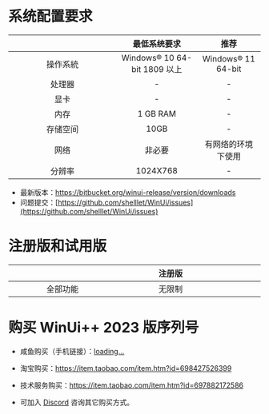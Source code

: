 # 系统配置要求

| <div style="width:200px"/> |         最低系统要求         |          推荐           |
| :------------------------: | :--------------------------: | :---------------------: |
|          操作系統          | Windows® 10 64-bit 1809 以上 | Windows® 11 64-bit |
|           处理器           |              -               |            -            |
|            显卡            |              -               |            -            |
|            内存            |           1 GB RAM           |            -            |
|          存储空间          |             10GB             |            -            |
|            网络            |            非必要            | 有网络的环境下使用  |
|           分辨率           |           1024X768           |            -            |

- 最新版本：https://bitbucket.org/winui-release/version/downloads
- 问题提交：[https://github.com/shelllet/WinUi/issues](https://github.com/shelllet/WinUi/issues)

# 注册版和试用版

| <div style="width:200px"/> | <div style="width:200px">注册版</div> | <div style="width:200px">试用版</div> |
| :------------------------: | :-----------------------------------: | :-----------------------------------: |
|          全部功能          |                无限制                 |            待定            |

# 购买 WinUi++ 2023 版序列号

- 咸鱼购买（手机链接）：[loading...](https://winui.net ":id=buy")

<script>
  Docsify.get('https://winui.net/simple/v3/buy_url').then((text, )=>{
      document.getElementById('buy').href = text;
      document.getElementById('buy').innerText = text;
    });
</script>

- 淘宝购买：https://item.taobao.com/item.htm?id=698427526399

- 技术服务购买：https://item.taobao.com/item.htm?id=697882172586

- 可加入 [Discord](https://discord.gg/b4MeYbJrfk) 咨询其它购买方式。
